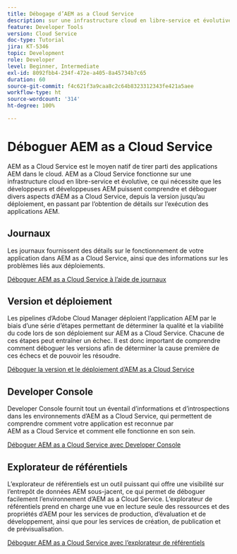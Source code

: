 ```yaml
---
title: Débogage d’AEM as a Cloud Service
description: sur une infrastructure cloud en libre-service et évolutive, ce qui nécessite que les développeurs et développeuses AEM puissent comprendre et déboguer divers aspects d’AEM as a Cloud Service, depuis la version jusqu’au déploiement, en passant par l’obtention de détails sur l’exécution des applications AEM.
feature: Developer Tools
version: Cloud Service
doc-type: Tutorial
jira: KT-5346
topic: Development
role: Developer
level: Beginner, Intermediate
exl-id: 8092fbb4-234f-472e-a405-8a45734b7c65
duration: 60
source-git-commit: f4c621f3a9caa8c2c64b8323312343fe421a5aee
workflow-type: ht
source-wordcount: '314'
ht-degree: 100%

---
```


# Déboguer AEM as a Cloud Service

AEM as a Cloud Service est le moyen natif de tirer parti des applications AEM dans le cloud. AEM as a Cloud Service fonctionne sur une infrastructure cloud en libre-service et évolutive, ce qui nécessite que les développeurs et développeuses AEM puissent comprendre et déboguer divers aspects d’AEM as a Cloud Service, depuis la version jusqu’au déploiement, en passant par l’obtention de détails sur l’exécution des applications AEM.

## Journaux

Les journaux fournissent des détails sur le fonctionnement de votre application dans AEM as a Cloud Service, ainsi que des informations sur les problèmes liés aux déploiements.

[Déboguer AEM as a Cloud Service à l’aide de journaux](./logs.md)

## Version et déploiement

Les pipelines d’Adobe Cloud Manager déploient l’application AEM par le biais d’une série d’étapes permettant de déterminer la qualité et la viabilité du code lors de son déploiement sur AEM as a Cloud Service. Chacune de ces étapes peut entraîner un échec. Il est donc important de comprendre comment déboguer les versions afin de déterminer la cause première de ces échecs et de pouvoir les résoudre.

[Déboguer la version et le déploiement d’AEM as a Cloud Service](./build-and-deployment.md)

## Developer Console

Developer Console fournit tout un éventail d’informations et d’introspections dans les environnements d’AEM as a Cloud Service, qui permettent de comprendre comment votre application est reconnue par AEM as a Cloud Service et comment elle fonctionne en son sein.

[Déboguer AEM as a Cloud Service avec Developer Console](./developer-console.md)

## Explorateur de référentiels

L’explorateur de référentiels est un outil puissant qui offre une visibilité sur l’entrepôt de données AEM sous-jacent, ce qui permet de déboguer facilement l’environnement d’AEM as a Cloud Service. L’explorateur de référentiels prend en charge une vue en lecture seule des ressources et des propriétés d’AEM pour les services de production, d’évaluation et de développement, ainsi que pour les services de création, de publication et de prévisualisation.

[Déboguer AEM as a Cloud Service avec l’explorateur de référentiels](./repository-browser.md)
